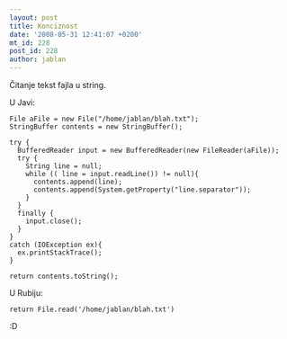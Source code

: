 ```yaml
---
layout: post
title: Konciznost
date: '2008-05-31 12:41:07 +0200'
mt_id: 228
post_id: 228
author: jablan
---
```

Čitanje tekst fajla u string.

U Javi:

    File aFile = new File("/home/jablan/blah.txt");
    StringBuffer contents = new StringBuffer();
        
    try {
      BufferedReader input = new BufferedReader(new FileReader(aFile));
      try {
        String line = null;
        while (( line = input.readLine()) != null){
          contents.append(line);
          contents.append(System.getProperty("line.separator"));
        }
      }
      finally {
        input.close();
      }
    }
    catch (IOException ex){
      ex.printStackTrace();
    }
    
    return contents.toString();

U Rubiju:

    return File.read('/home/jablan/blah.txt')

:D

